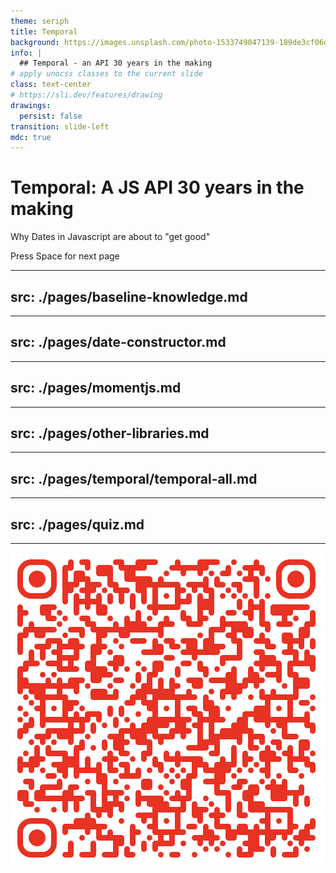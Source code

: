 ```yaml
---
theme: seriph
title: Temporal
background: https://images.unsplash.com/photo-1533749047139-189de3cf06d3?q=80&w=1336&auto=format&fit=crop&ixlib=rb-4.1.0&ixid=M3wxMjA3fDB8MHxwaG90by1wYWdlfHx8fGVufDB8fHx8fA%3D%3D
info: |
  ## Temporal - an API 30 years in the making
# apply unocss classes to the current slide
class: text-center
# https://sli.dev/features/drawing
drawings:
  persist: false
transition: slide-left
mdc: true
---
```

# Temporal: A JS API 30 years in the making

Why Dates in Javascript are about to "get good"

<div @click="$slidev.nav.next" class="mt-12 py-1" hover:bg="white op-10">
  Press Space for next page <carbon:arrow-right />
</div>

---
src: ./pages/baseline-knowledge.md
---

---
src: ./pages/date-constructor.md
---

---
src: ./pages/momentjs.md
---

---
src: ./pages/other-libraries.md
---

---
src: ./pages/temporal/temporal-all.md
---

---
src: ./pages/quiz.md
---

---

![Feedback Form](./pages/temporal/assets/google-form-feedback.png)



